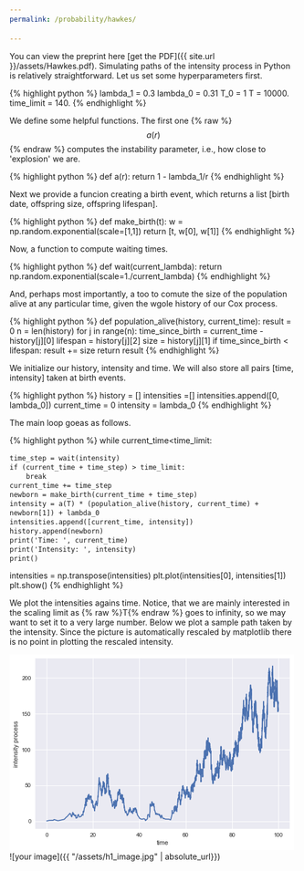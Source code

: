 ```yaml
---
permalink: /probability/hawkes/

---
```


You can view the preprint here [get the PDF]({{ site.url }}/assets/Hawkes.pdf).
Simulating paths of the intensity process in Python is relatively straightforward.
Let us set some hyperparameters first.

{% highlight python %}
lambda_1 = 0.3
lambda_0 = 0.31
T_0 = 1
T = 10000.
time_limit = 140.
{% endhighlight %}

We define some helpful functions. The first one {% raw %}
$$a(r)$$ {% endraw %} computes the instability parameter, i.e., how close to 'explosion'
we are.

{% highlight python %}
def a(r):
    return  1 - lambda_1/r
{% endhighlight %}

Next we provide a funcion creating a birth event, which returns a list [birth date,
offspring size, offspring lifespan].

{% highlight python %}
def make_birth(t):
    w = np.random.exponential(scale=[1,1])
    return [t, w[0], w[1]]
{% endhighlight %}

Now, a function to compute waiting times.

{% highlight python %}
def wait(current_lambda):
    return np.random.exponential(scale=1./current_lambda)
{% endhighlight %}

And, perhaps most importantly, a too to comute the size of the population alive at
any particular time, given the wgole history of our Cox process.

{% highlight python %}
def population_alive(history, current_time):
    result = 0
    n = len(history)
    for j in range(n):
        time_since_birth = current_time - history[j][0]
        lifespan = history[j][2]
        size = history[j][1]
        if time_since_birth < lifespan:
            result += size
    return  result
{% endhighlight %}

We initialize our history, intensity and time. We will also store all pairs [time, intensity]
taken at birth events.

{% highlight python %}
history = []
intensities =[]
intensities.append([0, lambda_0])
current_time = 0
intensity = lambda_0
{% endhighlight %}

The main loop goeas as follows.

{% highlight python %}
while current_time<time_limit:

    time_step = wait(intensity)
    if (current_time + time_step) > time_limit:
        break
    current_time += time_step
    newborn = make_birth(current_time + time_step)
    intensity = a(T) * (population_alive(history, current_time) + newborn[1]) + lambda_0  
    intensities.append([current_time, intensity])
    history.append(newborn)
    print('Time: ', current_time)
    print('Intensity: ', intensity)
    print()

intensities = np.transpose(intensities)
plt.plot(intensities[0], intensities[1])
plt.show()
{% endhighlight %}

We plot the intensities agains time. Notice, that we are mainly interested in
the scaling limit as  {% raw %}T{% endraw %} goes to infinity, so we may want
to set it to a very large number. Below we plot a sample path taken by the
intensity. Since the picture is automatically rescaled by matplotlib there is no point
in plotting the rescaled intensity.

![image tooltip here](assets/h1_image.PNG)
![your image]({{ "/assets/h1_image.jpg" | absolute_url}})
















<script type="text/javascript" async
  src="https://cdn.mathjax.org/mathjax/latest/MathJax.js?config=TeX-MML-AM_CHTML">
</script>
